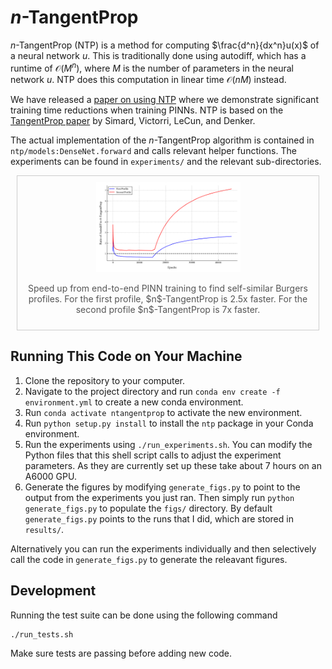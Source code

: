 # $n$-TangentProp
$n$-TangentProp (NTP) is a method for computing $\frac{d^n}{dx^n}u(x)$ of a neural network $u$. This is traditionally done using autodiff, which has a runtime of $\mathcal{O}(M^n)$, where $M$ is the number of parameters in the neural network $u$. NTP does this computation in linear time $\mathcal{O}(nM)$ instead.

We have released a [paper on using NTP]() where we demonstrate significant training time reductions when training PINNs. NTP is based on the [TangentProp paper](https://proceedings.neurips.cc/paper/1991/hash/65658fde58ab3c2b6e5132a39fae7cb9-Abstract.html) by Simard, Victorri, LeCun, and Denker.

The actual implementation of the $n$-TangentProp algorithm is contained in `ntp/models:DenseNet.forward` and calls relevant helper functions. The experiments can be found in `experiments/` and the relevant sub-directories.

<div style="text-align: center; border: 1px solid #ccc; padding: 10px; margin: 10px;">
  <img src="fig/rate_comparison.png" alt="Rate Comparison" style="width:50%;">
  <p style="font-size: 14px; color: #555;">Speed up from end-to-end PINN training to find self-similar Burgers profiles. For the first profile, $n$-TangentProp is 2.5x faster. For the second profile $n$-TangentProp is 7x faster.</p>
</div>


## Running This Code on Your Machine
1. Clone the repository to your computer.
1. Navigate to the project directory and run `conda env create -f environment.yml` to create a new conda environment.
1. Run `conda activate ntangentprop` to activate the new environment.
1. Run `python setup.py install` to install the `ntp` package in your Conda environment. 
1. Run the experiments using `./run_experiments.sh`. You can modify the Python files that this shell script calls to adjust the experiment parameters. As they are currently set up these take about 7 hours on an A6000 GPU.
1. Generate the figures by modifying `generate_figs.py` to point to the output from the experiments you just ran. Then simply run `python generate_figs.py` to populate the `figs/` directory. By default `generate_figs.py` points to the runs that I did, which are stored in `results/`.

Alternatively you can run the experiments individually and then selectively call the code in `generate_figs.py` to generate the releavant figures.

## Development
Running the test suite can be done using the following command
```
./run_tests.sh
```

Make sure tests are passing before adding new code.